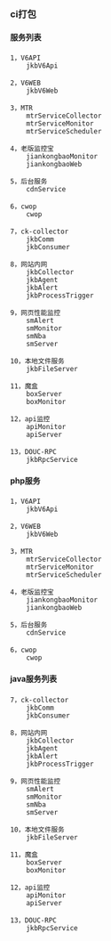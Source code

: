 ### ci打包

#### 服务列表

	1，V6API
		jkbV6Api
		
	2，V6WEB
		jkbV6Web
		
	3，MTR
		mtrServiceCollector
		mtrServiceMonitor
		mtrServiceScheduler

	4，老版监控宝
		jiankongbaoMonitor
		jiankongbaoWeb
	
	5，后台服务
		cdnService
		
	6，cwop
		cwop
		
	7，ck-collector
		jkbComm
		jkbConsumer

	8，网站内网
		jkbCollector
		jkbAgent
		jkbAlert
		jkbProcessTrigger
		
	9，网页性能监控
		smAlert
		smMonitor
		smNba
		smServer
		
	10，本地文件服务
		jkbFileServer
		
	11，魔盒
		boxServer
		boxMonitor
		
	12，api监控
		apiMonitor 
		apiServer
		
	13，DOUC-RPC
		jkbRpcService

#### php服务

	1，V6API
		jkbV6Api
		
	2，V6WEB
		jkbV6Web
		
	3，MTR
		mtrServiceCollector
		mtrServiceMonitor
		mtrServiceScheduler

	4，老版监控宝
		jiankongbaoMonitor
		jiankongbaoWeb
	
	5，后台服务
		cdnService
		
	6，cwop
		cwop
		

#### java服务列表


	7，ck-collector
		jkbComm
		jkbConsumer

	8，网站内网
		jkbCollector
		jkbAgent
		jkbAlert
		jkbProcessTrigger
		
	9，网页性能监控
		smAlert
		smMonitor
		smNba
		smServer
		
	10，本地文件服务
		jkbFileServer
		
	11，魔盒
		boxServer
		boxMonitor
		
	12，api监控
		apiMonitor 
		apiServer
		
	13，DOUC-RPC
		jkbRpcService


